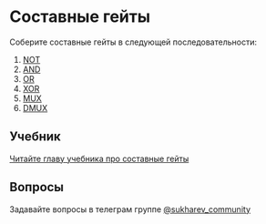# Составные гейты

Соберите составные гейты в следующей последовательности:

1. [NOT](Not/Not.hdl)
2. [AND](And/And.hdl)
3. [OR](Or/Or.hdl)
4. [XOR](Xor/Xor.hdl)
5. [MUX](Mux/Mux.hdl)
6. [DMUX](DMux/DMux.hdl)

## Учебник

[Читайте главу учебника про составные гейты](https://www.notion.so/sukharev/996899ea44e5417fb6ae56c085f3c0ac)

## Вопросы

Задавайте вопросы в телеграм группе [@sukharev_community](https://www.t.me/sukharev_community)
